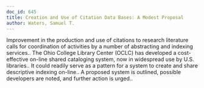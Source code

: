```yaml
---
doc_id: 645
title: Creation and Use of Citation Data Bases: A Modest Proposal
author: Waters, Samuel T.
---
```


Improvement in the production and use of citations to research literature 
calls for coordination of activities by a number of abstracting and indexing 
services.. The Ohio College Library Center (OCLC) has developed a cost-effective
on-line shared cataloging system, now in widespread use by U.S. libraries.. It 
could readily serve as a pattern for a system to create and share descriptive 
indexing on-line.. A proposed system is outlined, possible developers are noted,
and further action is urged..